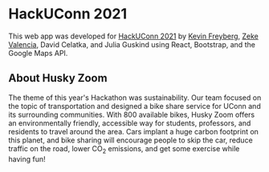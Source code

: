 # HackUConn 2021

This web app was developed for [HackUConn 2021](https://hackuconn.com/) by [Kevin Freyberg](https://github.com/kevinfreyberg), [Zeke Valencia](https://github.com/EmuWarfare), David Celatka, and Julia Guskind using React, Bootstrap, and the Google Maps API.

## About Husky Zoom

The theme of this year's Hackathon was sustainability. Our team focused on the topic of transportation and designed a bike share service for UConn and its surrounding communities. With 800 available bikes, Husky Zoom offers an environmentally friendly, accessible way for students, professors, and residents to travel around the area. Cars implant a huge carbon footprint on this planet, and bike sharing will encourage people to skip the car, reduce traffic on the road, lower CO<sub>2</sub> emissions, and get some exercise while having fun!
